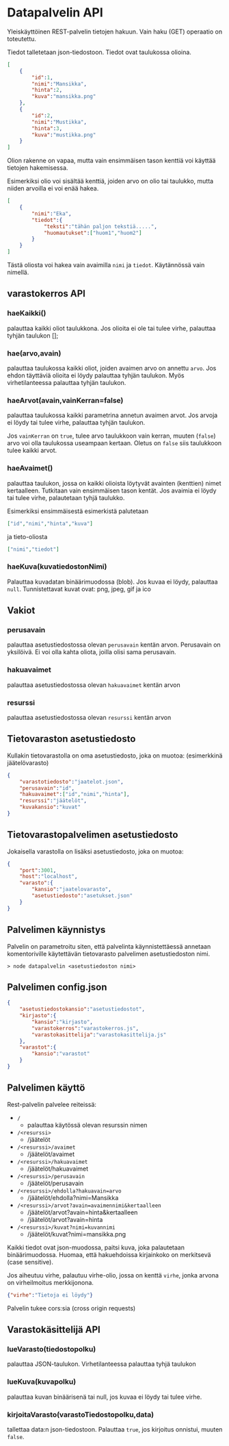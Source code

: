 # Datapalvelin API

Yleiskäyttöinen REST-palvelin tietojen hakuun. Vain haku (GET) operaatio on toteutettu.

Tiedot talletetaan json-tiedostoon. Tiedot ovat taulukossa olioina.

```json
[
    {
        "id":1,
        "nimi":"Mansikka",
        "hinta":2,
        "kuva":"mansikka.png"
    },
    {
        "id":2,
        "nimi":"Mustikka",
        "hinta":3,
        "kuva":"mustikka.png"
    }
]
```
Olion rakenne on vapaa, mutta vain ensimmäisen tason kenttiä voi käyttää tietojen hakemisessa.

Esimerkiksi olio voi sisältää kenttiä, joiden arvo on olio tai taulukko, mutta niiden arvoilla ei voi enää hakea.

```json
[
    {
        "nimi":"Eka",
        "tiedot":{
            "teksti":"tähän paljon tekstiä.....",
            "huomautukset":["huom1","huom2"]
        }
    }
]
```
Tästä oliosta voi hakea vain avaimilla `nimi` ja `tiedot`.
Käytännössä vain nimellä.

## varastokerros API

### **haeKaikki()**
palauttaa kaikki oliot taulukkona. Jos olioita ei ole tai tulee virhe, palauttaa tyhjän taulukon [];

### **hae(arvo,avain)**
palauttaa taulukossa kaikki oliot, joiden avaimen arvo on annettu `arvo`. Jos ehdon täyttäviä olioita ei löydy palauttaa tyhjän taulukon. Myös virhetilanteessa palauttaa tyhjän taulukon.

### **haeArvot(avain,vainKerran=false)**
palauttaa taulukossa kaikki parametrina annetun avaimen arvot. Jos arvoja ei löydy tai tulee virhe, palauttaa tyhjän taulukon.

Jos `vainKerran` on `true`, tulee arvo taulukkoon vain kerran, muuten (`false`) arvo voi olla taulukossa useampaan kertaan. Oletus on `false` siis taulukkoon tulee kaikki arvot.

### **haeAvaimet()**  

palauttaa taulukon, jossa on kaikki olioista löytyvät avainten (kenttien) nimet kertaalleen. Tutkitaan vain ensimmäisen tason kentät. Jos avaimia ei löydy tai tulee virhe, palautetaan tyhjä taulukko.

Esimerkiksi ensimmäisestä esimerkistä palutetaan
```json
["id","nimi","hinta","kuva"]
```
ja tieto-oliosta
```json
["nimi","tiedot"]
```

### **haeKuva(kuvatiedostonNimi)**

Palauttaa kuvadatan binäärimuodossa (blob). Jos kuvaa ei löydy, palauttaa `null`. Tunnistettavat kuvat ovat: png, jpeg, gif ja ico

## Vakiot

### **perusavain**
palauttaa asetustiedostossa olevan `perusavain` kentän arvon.
Perusavain on yksilöivä. Ei voi olla kahta oliota, joilla olisi sama perusavain.

### **hakuavaimet**
palauttaa asetustiedostossa olevan `hakuavaimet` kentän arvon

### **resurssi**
palauttaa asetustiedostossa olevan `resurssi` kentän arvon

## Tietovaraston asetustiedosto

Kullakin tietovarastolla on oma asetustiedosto, joka on muotoa:
(esimerkkinä jäätelövarasto)

```json
{
    "varastotiedosto":"jaatelot.json",
    "perusavain":"id",
    "hakuavaimet":["id","nimi","hinta"],
    "resurssi":"jäätelöt",
    "kuvakansio":"kuvat"
}
```

## Tietovarastopalvelimen asetustiedosto
Jokaisella varastolla on lisäksi asetustiedosto, joka on muotoa:

```json
{
    "port":3001,
    "host":"localhost",
    "varasto":{
        "kansio":"jaatelovarasto",
        "asetustiedosto":"asetukset.json"
    }
}
```

## Palvelimen käynnistys
Palvelin on parametroitu siten, että palvelinta käynnistettäessä annetaan komentoriville käytettävän tietovarasto palvelimen asetustiedoston nimi.

```shell
> node datapalvelin <asetustiedoston nimi>
```
## Palvelimen config.json
```json
{
    "asetustiedostokansio":"asetustiedostot",
    "kirjasto":{
        "kansio":"kirjasto",
        "varastokerros":"varastokerros.js",
        "varastokasittelija":"varastokasittelija.js"
    },
    "varastot":{
        "kansio":"varastot"
    }
}
```
## Palvelimen käyttö

Rest-palvelin palvelee reiteissä:

-   `/`
    -   palauttaa käytössä olevan resurssin nimen
-   `/<resurssi>`
    -   /jäätelöt
-   `/<resurssi>/avaimet`
    -   /jäätelöt/avaimet
-   `/<resurssi>/hakuavaimet`
    -   /jäätelöt/hakuavaimet
-   `/<resurssi>/perusavain`
    -   /jäätelöt/perusavain
-   `/<resurssi>/ehdolla?hakuavain=arvo`
    -   /jäätelöt/ehdolla?nimi=Mansikka
-   `/<resurssi>/arvot?avain=avaimennimi&kertaalleen`
    -   /jäätelöt/arvot?avain=hinta&kertaalleen
    -   /jäätelöt/arvot?avain=hinta
-   `/<resurssi>/kuvat?nimi=kuvannimi`
    -   /jäätelöt/kuvat?nimi=mansikka.png

Kaikki tiedot ovat json-muodossa, paitsi kuva, joka palautetaan binäärimuodossa. Huomaa, että hakuehdoissa kirjainkoko on merkitsevä (case sensitive).

Jos aiheutuu virhe, palautuu virhe-olio, jossa on kenttä `virhe`,
jonka arvona on virheilmoitus merkkijonona.
```json
{"virhe":"Tietoja ei löydy"}
```
Palvelin tukee cors:sia (cross origin requests)


## Varastokäsittelijä API

### **lueVarasto(tiedostopolku)**
palauttaa JSON-taulukon. Virhetilanteessa palauttaa tyhjä taulukon

### **lueKuva(kuvapolku)**
palauttaa kuvan binäärisenä tai null, jos kuvaa ei löydy tai tulee virhe.

### **kirjoitaVarasto(varastoTiedostopolku,data)**
tallettaa data:n json-tiedostoon. Palauttaa `true`, jos kirjoitus onnistui, muuten `false`. 